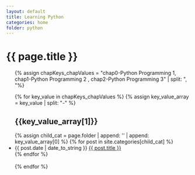 ```yaml
---
layout: default
title: Learning Python
categories: home
folder: python
---
```


<h1>{{ page.title }}</h1>
<ul class="posts">

{% assign chapKeys_chapValues = "chap0-Python Programming 1, chap1-Python Programming 2 , chap2-Python Programming 3"  | split: ", "%}

{% for key_value in chapKeys_chapValues  %}
	{% assign key_value_array = key_value | split: "-" %}
	<h2>{{key_value_array[1]}}</h2>
  	{% assign child_cat = page.folder | append: '\' | append: key_value_array[0] %}
  	{% for post in site.categories[child_cat] %}
  	<li>
  	<span>{{ post.date | date_to_string }}</span> <a href="{{ post.url }}" title="{{ post.title }}">{{ post.title }}</a>
  	</li>
  	{% endfor %}  
  	<br>
{% endfor %}


 
